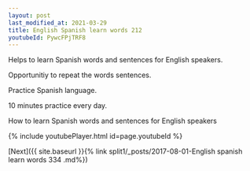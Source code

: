 ```yaml
---
layout: post
last_modified_at: 2021-03-29
title: English Spanish learn words 212 
youtubeId: PywcFPjTRF8
---
```

 
 
Helps to learn Spanish words and sentences for English speakers.

Opportunitiy to repeat the words sentences. 

Practice Spanish language. 
 
10 minutes practice every day. 
 
How to learn Spanish words and sentences for English speakers 
 
{% include youtubePlayer.html id=page.youtubeId %}
 
 
[Next]({{ site.baseurl }}{% link  split1/_posts/2017-08-01-English spanish learn words 334 .md%})
 
